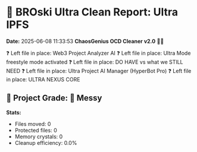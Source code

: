 # 🧹 BROski Ultra Clean Report: Ultra IPFS
**Date:** 2025-06-08 11:33:53
**ChaosGenius OCD Cleaner v2.0** 🧠💜

❓ Left file in place: Web3 Project Analyzer AI
❓ Left file in place: Ultra Mode freestyle mode activated
❓ Left file in place: DO HAVE vs what we STILL NEED
❓ Left file in place: Ultra Project AI Manager (HyperBot Pro)
❓ Left file in place: ULTRA NEXUS CORE

## 🧠 Project Grade: 💩 Messy
**Stats:**
- Files moved: 0
- Protected files: 0
- Memory crystals: 0
- Cleanup efficiency: 0.0%